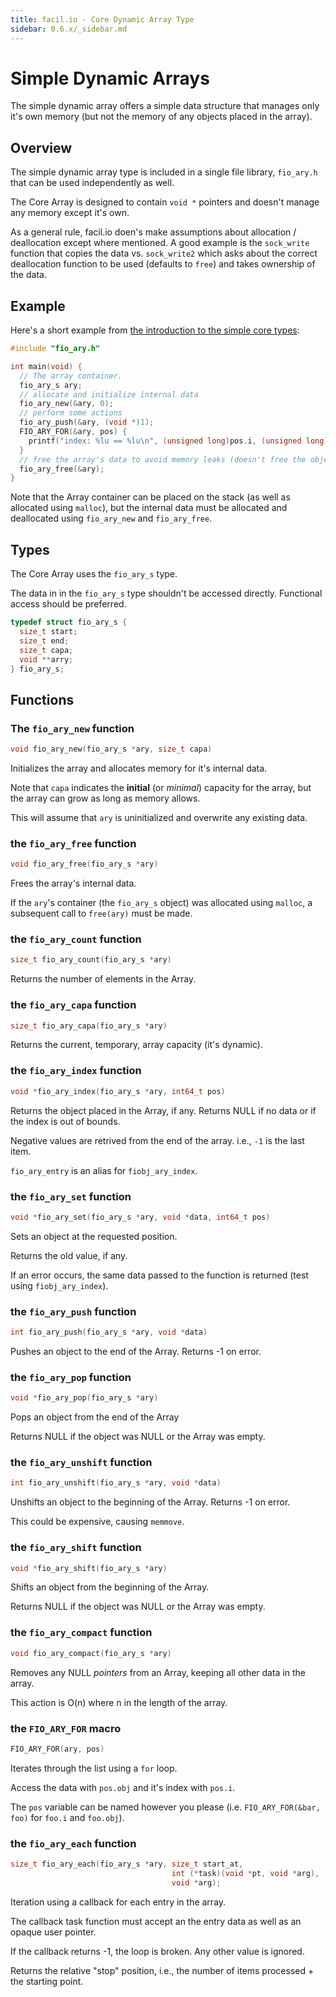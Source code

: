 ```yaml
---
title: facil.io - Core Dynamic Array Type
sidebar: 0.6.x/_sidebar.md
---
```

# Simple Dynamic Arrays

The simple dynamic array offers a simple data structure that manages only it's own memory (but not the memory of any objects placed in the array).

## Overview

The simple dynamic array type is included in a single file library, `fio_ary.h` that can be used independently as well.

The Core Array is designed to contain `void *` pointers and doesn't manage any memory except it's own.

As a general rule, facil.io doen's make assumptions about allocation / deallocation except where mentioned. A good example is the `sock_write` function that copies the data vs. `sock_write2` which asks about the correct deallocation function to be used (defaults to `free`) and takes ownership of the data.

## Example

Here's a short example from [the introduction to the simple core types](types.md):

```c
#include "fio_ary.h"

int main(void) {
  // The array container.
  fio_ary_s ary;
  // allocate and initialize internal data
  fio_ary_new(&ary, 0);
  // perform some actions
  fio_ary_push(&ary, (void *)1);
  FIO_ARY_FOR(&ary, pos) {
    printf("index: %lu == %lu\n", (unsigned long)pos.i, (unsigned long)pos.obj);
  }
  // free the array's data to avoid memory leaks (doesn't free the objects)
  fio_ary_free(&ary);
}
```

Note that the Array container can be placed on the stack (as well as allocated using `malloc`), but the internal data must be allocated and deallocated using `fio_ary_new` and `fio_ary_free`.

## Types

The Core Array uses the `fio_ary_s` type.

The data in in the `fio_ary_s` type shouldn't be accessed directly. Functional access should be preferred.

```c
typedef struct fio_ary_s {
  size_t start;
  size_t end;
  size_t capa;
  void **arry;
} fio_ary_s;
```

## Functions

### The `fio_ary_new` function

```c
void fio_ary_new(fio_ary_s *ary, size_t capa)
```

Initializes the array and allocates memory for it's internal data.

Note that `capa` indicates the **initial** (or *minimal*) capacity for the array, but the array can grow as long as memory allows.

This will assume that `ary` is uninitialized and overwrite any existing data.

### the `fio_ary_free` function

```c
void fio_ary_free(fio_ary_s *ary)
```

Frees the array's internal data.

If the `ary`'s container (the `fio_ary_s` object) was allocated using `malloc`, a subsequent call to `free(ary)` must be made.

### the `fio_ary_count` function

```c
size_t fio_ary_count(fio_ary_s *ary)
```

Returns the number of elements in the Array.

### the `fio_ary_capa` function

```c
size_t fio_ary_capa(fio_ary_s *ary)
```

Returns the current, temporary, array capacity (it's dynamic).

### the `fio_ary_index` function

```c
void *fio_ary_index(fio_ary_s *ary, int64_t pos)
```

Returns the object placed in the Array, if any. Returns NULL if no data or if
the index is out of bounds.

Negative values are retrived from the end of the array. i.e., `-1`
is the last item.

`fio_ary_entry` is an alias for `fiobj_ary_index`.

### the `fio_ary_set` function

```c
void *fio_ary_set(fio_ary_s *ary, void *data, int64_t pos)
```

Sets an object at the requested position.

Returns the old value, if any.

If an error occurs, the same data passed to the function is returned (test using `fiobj_ary_index`).

### the `fio_ary_push` function

```c
int fio_ary_push(fio_ary_s *ary, void *data)
```

Pushes an object to the end of the Array. Returns -1 on error.

### the `fio_ary_pop` function

```c
void *fio_ary_pop(fio_ary_s *ary)
```

Pops an object from the end of the Array

Returns NULL if the object was NULL or the Array was empty.

### the `fio_ary_unshift` function

```c
int fio_ary_unshift(fio_ary_s *ary, void *data)
```

Unshifts an object to the beginning of the Array. Returns -1 on error.

This could be expensive, causing `memmove`.

### the `fio_ary_shift` function

```c
void *fio_ary_shift(fio_ary_s *ary)
```

Shifts an object from the beginning of the Array.

Returns NULL if the object was NULL or the Array was empty.


### the `fio_ary_compact` function

```c
void fio_ary_compact(fio_ary_s *ary)
```

Removes any NULL *pointers* from an Array, keeping all other data in the
array.

This action is O(n) where n in the length of the array.

### the `FIO_ARY_FOR` macro

```c
FIO_ARY_FOR(ary, pos)
```

Iterates through the list using a `for` loop.

Access the data with `pos.obj` and it's index with `pos.i`.

The `pos` variable can be named however you please (i.e. `FIO_ARY_FOR(&bar, foo)` for `foo.i` and `foo.obj`).

### the `fio_ary_each` function

```c
size_t fio_ary_each(fio_ary_s *ary, size_t start_at,
                                    int (*task)(void *pt, void *arg),
                                    void *arg);
```

Iteration using a callback for each entry in the array.

The callback task function must accept an the entry data as well as an opaque
user pointer.

If the callback returns -1, the loop is broken. Any other value is ignored.

Returns the relative "stop" position, i.e., the number of items processed +
the starting point.
